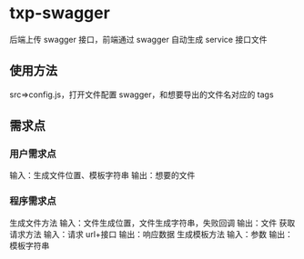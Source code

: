 # txp-swagger

后端上传 swagger 接口，前端通过 swagger 自动生成 service 接口文件

## 使用方法

src=>config.js，打开文件配置 swagger，和想要导出的文件名对应的 tags

## 需求点

### 用户需求点

输入：生成文件位置、模板字符串
输出：想要的文件

### 程序需求点

生成文件方法
输入：文件生成位置，文件生成字符串，失败回调
输出：文件
获取请求方法
输入：请求 url+接口
输出：响应数据
生成模板方法
输入：参数
输出：模板字符串

